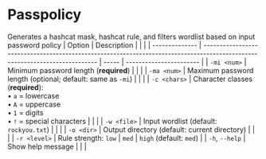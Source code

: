 # Passpolicy
Generates a hashcat mask, hashcat rule, and filters wordlist based on input password policy
 | Option         | Description                                                                                                                 |       |                         |
| -------------- | --------------------------------------------------------------------------------------------------------------------------- | ----- | ----------------------- |
| `-mi <num>`    | Minimum password length (**required**)                                                                                      |       |                         |
| `-ma <num>`    | Maximum password length (optional; default: same as `-mi`)                                                                  |       |                         |
| `-c <chars>`   | Character classes (**required**):<br>• `a` = lowercase<br>• `A` = uppercase<br>• `1` = digits<br>• `!` = special characters |       |                         |
| `-w <file>`    | Input wordlist (default: `rockyou.txt`)                                                                                     |       |                         |
| `-o <dir>`     | Output directory (default: current directory)                                                                               |       |                         |
| `-r <level>`   | Rule strength: `low`                                                                                                        | `med` | `high` (default: `med`) |
| `-h`, `--help` | Show help message                                                                                                           |       |                         |
